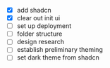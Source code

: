 - [x] add shadcn 
- [x] clear out init ui 
- [ ] set up deployment 
- [ ] folder structure 
- [ ] design research 
- [ ] establish preliminary theming 
- [ ] set dark theme from shadcn 